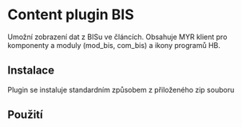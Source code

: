 Content plugin BIS
==================

Umožní zobrazení dat z BISu ve článcích. Obsahuje MYR klient pro komponenty a moduly (mod_bis, com_bis) a ikony programů HB.

Instalace
---------
Plugin se instaluje standardním způsobem z přiloženého zip souboru

Použití
---------
<TODO>
